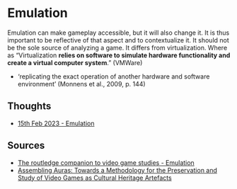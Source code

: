 # Emulation

Emulation can make gameplay accessible, but it will also change it. It is thus important to be reflective of that aspect and to contextualize it. It should not be the sole source of analyzing a game. It differs from virtualization. Where as “Virtualization **relies on software to simulate hardware functionality and create a virtual computer system**.” (VMWare)

- ‘replicating the exact operation of another hardware and software environment’ (Monnens et al., 2009, p. 144)

## Thoughts
- [15th Feb 2023 - Emulation](journal/2023-02-15.md)

## Sources
- [The routledge companion to video game studies - Emulation](literature/wolfRoutledgeCompanionVideo2014.md#Emulation)
- [Assembling Auras: Towards a Methodology for the Preservation and Study of Video Games as Cultural Heritage Artefacts](literature/guay-belangerAssemblingAurasMethodology2022.md)